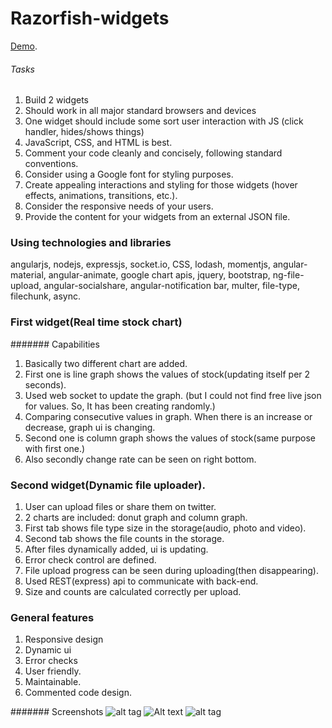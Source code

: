 # Razorfish-widgets

[Demo](https://razorfish-widget.herokuapp.com).

###### Tasks
1. Build 2 widgets
2. Should work in all major standard browsers and devices
3. One widget should include some sort user interaction with JS (click handler, hides/shows things)
4. JavaScript, CSS, and HTML is best. 
5. Comment your code cleanly and concisely, following standard conventions.
6. Consider using a Google font for styling purposes.
7. Create appealing interactions and styling for those widgets (hover effects, animations, transitions, etc.).
8. Consider the responsive needs of your users.
9. Provide the content for your widgets from an external JSON file.

### Using technologies and libraries
angularjs, nodejs, expressjs, socket.io, CSS, lodash, momentjs, angular-material, angular-animate, google chart apis, jquery, bootstrap, ng-file-upload, angular-socialshare, angular-notification bar, multer, file-type, filechunk, async.  

### First widget(Real time stock chart)
####### Capabilities 
1. Basically two different chart are added.
2. First one is line graph shows the values of stock(updating itself per 2 seconds).
3. Used web socket to update the graph. (but I could not find free live json for values. So, It has been creating randomly.)
4. Comparing consecutive values in graph. When there is an increase or decrease, graph ui is changing.
5. Second one is column graph shows the values of stock(same purpose with first one.)
6. Also secondly change rate can be seen on right bottom.

### Second widget(Dynamic file uploader).
1. User can upload files or share them on twitter.
2. 2 charts are included: donut graph and column graph.
3. First tab shows file type size in the storage(audio, photo and video).
4. Second tab shows the file counts in the storage.
5. After files dynamically added, ui is updating. 
6. Error check control are defined. 
7. File upload progress can be seen during uploading(then disappearing).
8. Used REST(express) api to communicate with back-end.  
9. Size and counts are calculated correctly per upload.


### General features
1. Responsive design
2. Dynamic ui
3. Error checks
4. User friendly.
5. Maintainable.
6. Commented code design.
 
####### Screenshots
![alt tag](https://raw.github.com/SemihGk/razorfish/store/images/Desktop.png)
![Alt text](razorfish/store/images/Phone.png?raw=true "Title")
![alt tag](https://raw.github.com/SemihGk/razorfish/store/images/Resized.png)

